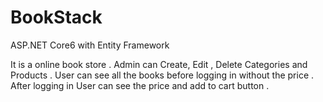 # BookStack
ASP.NET Core6 with Entity Framework

It is a online book store .
Admin can Create, Edit , Delete Categories and Products .
User can see all the books before logging in without the price .
After logging in User can see the price and add to cart button .

